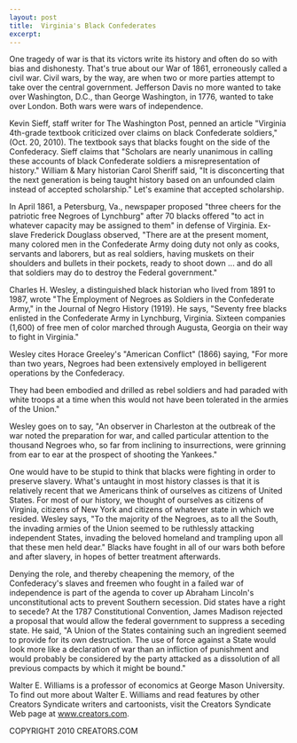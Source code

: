 ```yaml
---
layout: post
title:  Virginia's Black Confederates
excerpt:
---
```


One tragedy of war is that its victors write its history and often do so with bias and dishonesty. That's true about our War of 1861, erroneously called a civil war. Civil wars, by the way, are when two or more parties attempt to take over the central government. Jefferson Davis no more wanted to take over Washington, D.C., than George Washington, in 1776, wanted to take over London. Both wars were wars of independence.

Kevin Sieff, staff writer for The Washington Post, penned an article "Virginia 4th-grade textbook criticized over claims on black Confederate soldiers," (Oct. 20, 2010). The textbook says that blacks fought on the side of the Confederacy. Sieff claims that "Scholars are nearly unanimous in calling these accounts of black Confederate soldiers a misrepresentation of history." William & Mary historian Carol Sheriff said, "It is disconcerting that the next generation is being taught history based on an unfounded claim instead of accepted scholarship." Let's examine that accepted scholarship.

In April 1861, a Petersburg, Va., newspaper proposed "three cheers for the patriotic free Negroes of Lynchburg" after 70 blacks offered "to act in whatever capacity may be assigned to them" in defense of Virginia. Ex-slave Frederick Douglass observed, "There are at the present moment, many colored men in the Confederate Army doing duty not only as cooks, servants and laborers, but as real soldiers, having muskets on their shoulders and bullets in their pockets, ready to shoot down ... and do all that soldiers may do to destroy the Federal government."

Charles H. Wesley, a distinguished black historian who lived from 1891 to 1987, wrote "The Employment of Negroes as Soldiers in the Confederate Army," in the Journal of Negro History (1919). He says, "Seventy free blacks enlisted in the Confederate Army in Lynchburg, Virginia. Sixteen companies (1,600) of free men of color marched through Augusta, Georgia on their way to fight in Virginia." 

Wesley cites Horace Greeley's "American Conflict" (1866) saying, "For more than two years, Negroes had been extensively employed in belligerent operations by the Confederacy.

 They had been embodied and drilled as rebel soldiers and had paraded with white troops at a time when this would not have been tolerated in the armies of the Union." 

Wesley goes on to say, "An observer in Charleston at the outbreak of the war noted the preparation for war, and called particular attention to the thousand Negroes who, so far from inclining to insurrections, were grinning from ear to ear at the prospect of shooting the Yankees."

One would have to be stupid to think that blacks were fighting in order to preserve slavery. What's untaught in most history classes is that it is relatively recent that we Americans think of ourselves as citizens of United States. For most of our history, we thought of ourselves as citizens of Virginia, citizens of New York and citizens of whatever state in which we resided. Wesley says, "To the majority of the Negroes, as to all the South, the invading armies of the Union seemed to be ruthlessly attacking independent States, invading the beloved homeland and trampling upon all that these men held dear." Blacks have fought in all of our wars both before and after slavery, in hopes of better treatment afterwards. 

Denying the role, and thereby cheapening the memory, of the Confederacy's slaves and freemen who fought in a failed war of independence is part of the agenda to cover up Abraham Lincoln's unconstitutional acts to prevent Southern secession. Did states have a right to secede? At the 1787 Constitutional Convention, James Madison rejected a proposal that would allow the federal government to suppress a seceding state. He said, "A Union of the States containing such an ingredient seemed to provide for its own destruction. The use of force against a State would look more like a declaration of war than an infliction of punishment and would probably be considered by the party attacked as a dissolution of all previous compacts by which it might be bound."

Walter E. Williams is a professor of economics at George Mason University. To find out more about Walter E. Williams and read features by other Creators Syndicate writers and cartoonists, visit the Creators Syndicate Web page at www.creators.com.

COPYRIGHT 2010 CREATORS.COM
